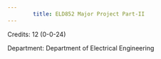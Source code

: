 ```yaml
---
        title: ELD852 Major Project Part-II
---
```

Credits: 12 (0-0-24)

Department: Department of Electrical Engineering

